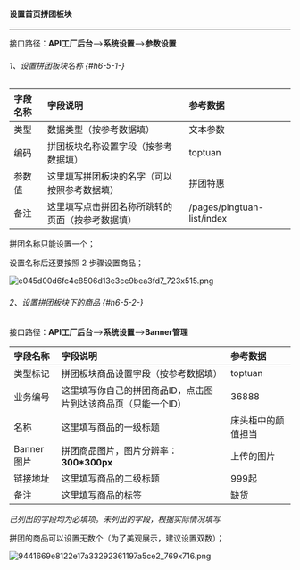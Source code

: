#### 设置首页拼团板块

---

接口路径：**API工厂后台**——&gt;**系统设置**——&gt;**参数设置**

###### 1、设置拼团板块名称 {#h6-5-1-}

| 字段名称 | 字段说明 | 参考数据 |
| :--- | :--- | :--- |
| 类型 | 数据类型（按参考数据填） | 文本参数 |
| 编码 | 拼团板块名称设置字段（按参考数据填） | toptuan |
| 参数值 | 这里填写拼团板块的名字（可以按照参考数据填） | 拼团特惠 |
| 备注 | 这里填写点击拼团名称所跳转的页面（按参考数据填） | /pages/pingtuan-list/index |

拼团名称只能设置一个；

设置名称后还要按照 2 步骤设置商品；

![](https://daxue.qinghuan.app/uploads/projects/YanXuan-API/153300c4efe2846d.png "e045d00d6fc4e8506d13e3ce9bea3fd7\_723x515.png")

###### 2、设置拼团板块下的商品 {#h6-5-2-}

接口路径：**API工厂后台**——&gt;**系统设置**——&gt;**Banner管理**

| 字段名称 | 字段说明 | 参考数据 |
| :--- | :--- | :--- |
| 类型标记 | 拼团板块商品设置字段（按参考数据填） | toptuan |
| 业务编号 | 这里填写你自己的拼团商品ID，点击图片到达该商品页（只能一个ID） | 36888 |
| 名称 | 这里填写商品的一级标题 | 床头柜中的颜值担当 |
| Banner图片 | 拼团商品图片，图片分辨率：**300\*300px** | 上传的图片 |
| 链接地址 | 这里填写商品的二级标题 | 999起 |
| 备注 | 这里填写商品的标签 | 缺货 |

_已列出的字段均为必填项。未列出的字段，根据实际情况填写_

拼团的商品可以设置无数个（为了美观展示，建议设置双数）；

![](https://daxue.qinghuan.app/uploads/projects/YanXuan-API/153300c92e022d78.png "9441669e8122e17a33292361197a5ce2\_769x716.png")

